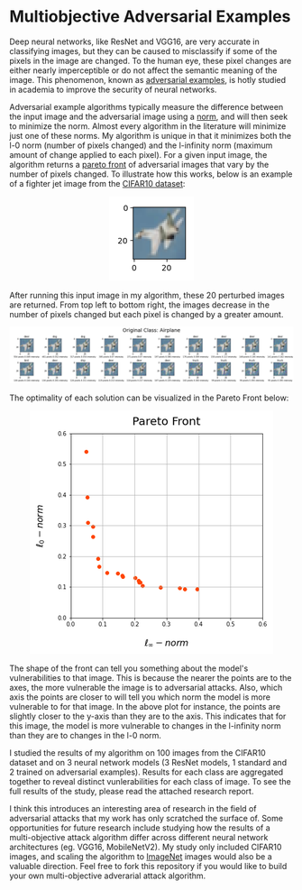 # Multiobjective Adversarial Examples
Deep neural networks, like ResNet and VGG16, are very accurate in classifying images, but they can be caused to misclassify if some of the pixels in the image are changed. To the human eye, these pixel changes are either nearly imperceptible or do not affect the semantic meaning of the image. This phenomenon, known as [adversarial examples](https://pyimagesearch.com/2020/10/19/adversarial-images-and-attacks-with-keras-and-tensorflow/), is hotly studied in academia to improve the security of neural networks.

Adversarial example algorithms typically measure the difference between the input image and the adversarial image using a [norm](https://montjoile.medium.com/l0-norm-l1-norm-l2-norm-l-infinity-norm-7a7d18a4f40c), and will then seek to minimize the norm. Almost every  algorithm in the literature will minimize just one of these norms. My algorithm is unique in that it minimizes both the l-0 norm (number of pixels changed) and the l-infinity norm (maximum amount of change applied to each pixel). For a given input image, the algorithm returns a [pareto front](https://en.wikipedia.org/wiki/Pareto_front) of adversarial images that vary by the number of pixels changed. To illustrate how this works, below is an example of a fighter jet image from the [CIFAR10 dataset](https://en.wikipedia.org/wiki/CIFAR-10):

<p align="center">
  <img src="https://github.com/jaredratto22/multiobjective_adversarial_examples/blob/main/readme_images/original_jetplane.png" alt="original CIFAR10 jet image"/>
</p>

After running this input image in my algorithm, these 20 perturbed images are returned. From top left to bottom right, the images decrease in the number of pixels changed but each pixel is changed by a greater amount.

![Pareto Images](readme_images/set_of_images_jetplane.png)

The optimality of each solution can be visualized in the Pareto Front below:

<p align="center">
  <img src="https://github.com/jaredratto22/multiobjective_adversarial_examples/blob/main/readme_images/pareto_front_jetplane2.png" alt="Pareto Front"/>
</p>

The shape of the front can tell you something about the model's vulnerabilities to that image. This is because the nearer the points are to the axes, the more vulnerable the image is to adversarial attacks. Also, which axis the points are closer to will tell you which norm the model is more vulnerable to for that image. In the above plot for instance, the points are slightly closer to the y-axis than they are to the axis. This indicates that for this image, the model is more vulnerable to changes in the l-infinity norm than they are to changes in the l-0 norm.

I studied the results of my algorithm on 100 images from the CIFAR10 dataset and on 3 neural network models (3 ResNet models, 1 standard and 2 trained on adversarial examples). Results for each class are aggregated together to reveal distinct vunlerabilities for each class of image. To see the full results of the study, please read the attached research report.

I think this introduces an interesting area of research in the field of adversarial attacks that my work has only scratched the surface of. Some opportunities for future research include studying how the results of a multi-objective attack algorithm differ across different neural network architectures (eg. VGG16, MobileNetV2). My study only included CIFAR10 images, and scaling the algorithm to [ImageNet](https://www.image-net.org/) images would also be a valuable direction. Feel free to fork this repository if you would like to build your own multi-objective adverarial attack algorithm.
